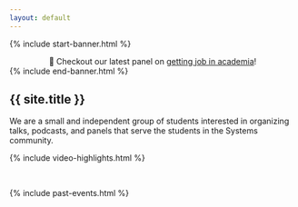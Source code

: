 ```yaml
---
layout: default
---
```


{% include start-banner.html %}
<center>
📢 Checkout our latest panel on <a href="{{'/pages/events/getting-job-in-academia.html' | relative_url}}">getting job in academia</a>!
</center>
{% include end-banner.html %}
<br>


## {{ site.title }}
We are a small and independent group of students interested in organizing talks,
podcasts, and panels that serve the students in the Systems community.

{% include video-highlights.html %}

<br>

{% include past-events.html %}

<script src="{{ '/assets/js/redir.js' | relative_url }}"></script>
